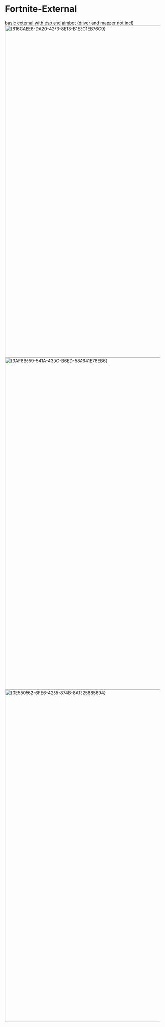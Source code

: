 # Fortnite-External
basic external with esp and aimbot (driver and mapper not incl)
<img width="1920" height="1080" alt="{816CABE6-DA20-4273-8E13-B1E3C1EB76C9}" src="https://github.com/user-attachments/assets/179a1587-30af-46ae-a7cc-74aa75296823" />
<img width="1920" height="1080" alt="{3AF8B659-541A-43DC-B6ED-58A641E76EB6}" src="https://github.com/user-attachments/assets/2030b81e-c8da-4ef7-97cd-bfc1989af2b0" />
<img width="1920" height="1080" alt="{0E550562-6FE6-4285-874B-8A1325885694}" src="https://github.com/user-attachments/assets/41dd6fc7-af0f-4da2-83f9-391fbffbf3ea" />

